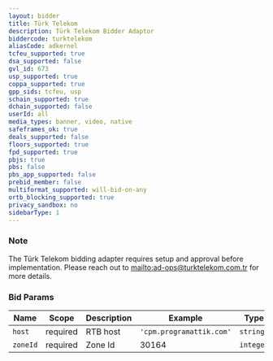 ```yaml
---
layout: bidder
title: Türk Telekom
description: Türk Telekom Bidder Adaptor
biddercode: turktelekom
aliasCode: adkernel
tcfeu_supported: true
dsa_supported: false
gvl_id: 673
usp_supported: true
coppa_supported: true
gpp_sids: tcfeu, usp
schain_supported: true
dchain_supported: false
userId: all
media_types: banner, video, native
safeframes_ok: true
deals_supported: false
floors_supported: true
fpd_supported: true
pbjs: true
pbs: false
pbs_app_supported: false
prebid_member: false
multiformat_supported: will-bid-on-any
ortb_blocking_supported: true
privacy_sandbox: no
sidebarType: 1
---
```


### Note

The Türk Telekom bidding adapter requires setup and approval before implementation. Please reach out to [mailto:ad-ops@turktelekom.com.tr](ad-ops@turktelekom.com.tr) for more details.

### Bid Params


| Name     | Scope    | Description           | Example                   | Type     |
|----------|----------|-----------------------|---------------------------|----------|
| `host`   | required | RTB host | `'cpm.programattik.com'` | `string` |
| `zoneId` | required | Zone Id           | 30164                 | `integer` |

